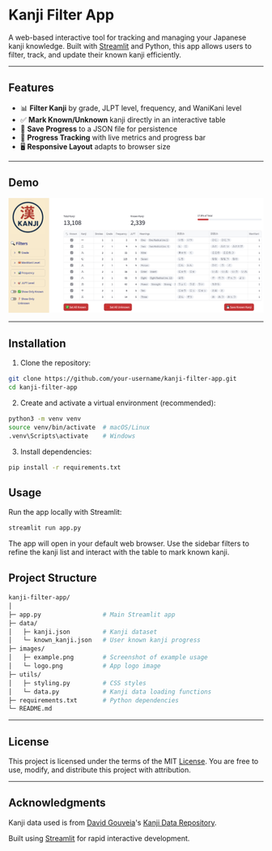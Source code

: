 # Kanji Filter App

A web-based interactive tool for tracking and managing your Japanese kanji knowledge. Built with [Streamlit](https://streamlit.io/) and Python, this app allows users to filter, track, and update their known kanji efficiently.

---

## Features

-   📊 **Filter Kanji** by grade, JLPT level, frequency, and WaniKani level
-   ✅ **Mark Known/Unknown** kanji directly in an interactive table
-   💾 **Save Progress** to a JSON file for persistence
-   🎯 **Progress Tracking** with live metrics and progress bar
-   🖥 **Responsive Layout** adapts to browser size

---

## Demo

![Screenshot of app usage](images/example.png "Example")

---

## Installation

1. Clone the repository:

```bash
git clone https://github.com/your-username/kanji-filter-app.git
cd kanji-filter-app
```

2. Create and activate a virtual environment (recommended):

```bash
python3 -m venv venv
source venv/bin/activate  # macOS/Linux
.venv\Scripts\activate    # Windows
```

3. Install dependencies:

```bash
pip install -r requirements.txt
```

## Usage

Run the app locally with Streamlit:

```bash
streamlit run app.py
```

The app will open in your default web browser. Use the sidebar filters to refine the kanji list and interact with the table to mark known kanji.

## Project Structure

```bash
kanji-filter-app/
│
├─ app.py                 # Main Streamlit app
├─ data/
│   ├─ kanji.json         # Kanji dataset
│   └─ known_kanji.json   # User known kanji progress
├─ images/
│   ├─ example.png        # Screenshot of example usage
│   └─ logo.png           # App logo image
├─ utils/
│   ├─ styling.py         # CSS styles
│   └─ data.py            # Kanji data loading functions
├─ requirements.txt       # Python dependencies
└─ README.md
```

---

## License

This project is licensed under the terms of the MIT [License](LICENSE).
You are free to use, modify, and distribute this project with attribution.

---

## Acknowledgments

Kanji data used is from [David Gouveia](https://github.com/davidluzgouveia)'s [Kanji Data Repository](https://github.com/davidluzgouveia/kanji-data).

Built using [Streamlit](https://streamlit.io/) for rapid interactive development.
